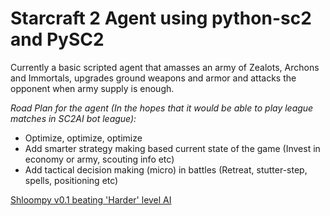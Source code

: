 # Starcraft 2 Agent using python-sc2 and PySC2

Currently a basic scripted agent that amasses an army of Zealots, Archons and Immortals, upgrades ground weapons and armor and attacks the opponent when army supply is enough.

 _Road Plan for the agent (In the hopes that it would be able to play league matches in SC2AI bot league):_

- Optimize, optimize, optimize
- Add smarter strategy making based current state of the game (Invest in economy or army, scouting info etc)
- Add tactical decision making (micro) in battles (Retreat, stutter-step, spells, positioning etc)

[Shloompy v0.1 beating 'Harder' level AI](https://www.youtube.com/watch?v=8C_q2S9ocLE)

